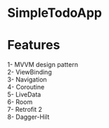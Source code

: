 # SimpleTodoApp

# Features

1- MVVM design pattern  
2- ViewBinding  
3- Navigation   
4- Coroutine    
5- LiveData   
6- Room   
7- Retrofit 2  
8- Dagger-Hilt   
